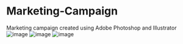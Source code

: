 # Marketing-Campaign
Marketing campaign created using Adobe Photoshop and Illustrator
![image](https://user-images.githubusercontent.com/91633934/138518896-e8575561-7141-4ea5-9e44-05ba51d31c5b.png)
![image](https://user-images.githubusercontent.com/91633934/138518992-c2010053-d073-4fb3-851a-d20009bd69bf.png)
![image](https://user-images.githubusercontent.com/91633934/138519034-7d63df14-bca8-4a2b-8dbb-c6221bfc8dd6.png)
